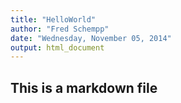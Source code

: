 ```yaml
---
title: "HelloWorld"
author: "Fred Schempp"
date: "Wednesday, November 05, 2014"
output: html_document
---
```


## This is a markdown file
